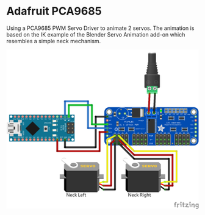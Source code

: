 # Adafruit PCA9685

Using a PCA9685 PWM Servo Driver to animate 2 servos. The animation is based on the IK example of the Blender Servo Animation add-on which resembles a simple neck mechanism.

![Arduino Nano with PCA9685](../../images/arduino-nano-with-PCA9685.png)
